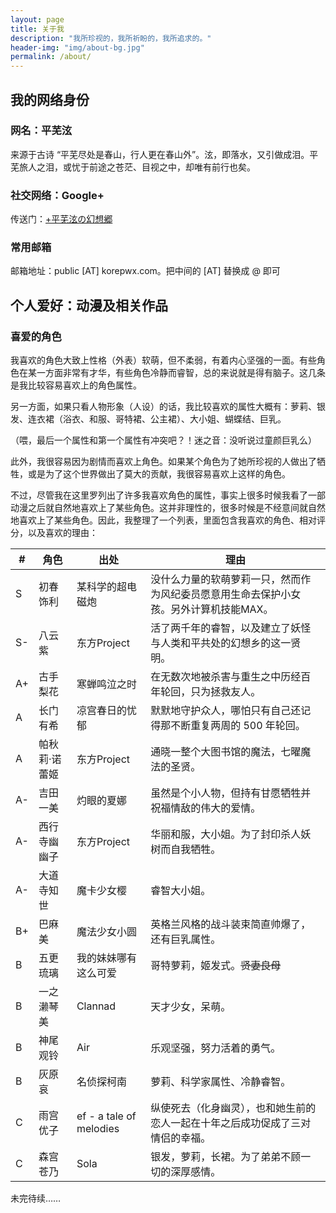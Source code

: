 ```yaml
---
layout: page
title: 关于我
description: "我所珍视的，我所祈盼的，我所追求的。"
header-img: "img/about-bg.jpg"
permalink: /about/
---
```


## 我的网络身份

### 网名：平芜泫

来源于古诗 “平芜尽处是春山，行人更在春山外”。泫，即落水，又引做成泪。平芜旅人之泪，或忧于前途之苍茫、目视之中，却唯有前行也矣。

### 社交网络：Google+

传送门：[+平芜泫の幻想郷](https://plus.google.com/+%E5%B9%B3%E8%8A%9C%E6%B3%AB%E3%81%AE%E5%B9%BB%E6%83%B3%E9%83%B7)

### 常用邮箱

邮箱地址：public [AT] korepwx.com。把中间的 [AT] 替换成 @ 即可

## 个人爱好：动漫及相关作品

### 喜爱的角色

我喜欢的角色大致上性格（外表）软萌，但不柔弱，有着内心坚强的一面。有些角色在某一方面非常有才华，有些角色冷静而睿智，总的来说就是得有脑子。这几条是我比较容易喜欢上的角色属性。

另一方面，如果只看人物形象（人设）的话，我比较喜欢的属性大概有：萝莉、银发、连衣裙（浴衣、和服、哥特裙、公主裙）、大小姐、蝴蝶结、巨乳。

（喂，最后一个属性和第一个属性有冲突吧？！迷之音：没听说过童颜巨乳么）

此外，我很容易因为剧情而喜欢上角色。如果某个角色为了她所珍视的人做出了牺牲，或是为了这个世界做出了莫大的贡献，我很容易喜欢上这样的角色。

不过，尽管我在这里罗列出了许多我喜欢角色的属性，事实上很多时候我看了一部动漫之后就自然地喜欢上了某些角色。这并非理性的，很多时候是不经意间就自然地喜欢上了某些角色。因此，我整理了一个列表，里面包含我喜欢的角色、相对评分，以及喜欢的理由：

| #   | 角色      | 出处                      | 理由                                           | 
| ---- | ------- | ----------------------- | -------------------------------------------- | 
| S    | 初春饰利    | 某科学的超电磁炮                | 没什么力量的软萌萝莉一只，然而作为风纪委员愿意用生命去保护小女孩。另外计算机技能MAX。 | 
| S-   | 八云紫     | 东方Project               | 活了两千年的睿智，以及建立了妖怪与人类和平共处的幻想乡的这一贤明。            | 
| A+   | 古手梨花    | 寒蝉鸣泣之时                  | 在无数次地被杀害与重生之中历经百年轮回，只为拯救友人。                  | 
| A    | 长门有希    | 凉宫春日的忧郁                 | 默默地守护众人，哪怕只有自己还记得那不断重复两周的 500 年轮回。           | 
| A    | 帕秋莉·诺蕾姬 | 东方Project               | 通晓一整个大图书馆的魔法，七曜魔法的圣贤。                        | 
| A-   | 吉田一美    | 灼眼的夏娜                   | 虽然是个小人物，但持有甘愿牺牲并祝福情敌的伟大的爱情。                  | 
| A-   | 西行寺幽幽子  | 东方Project               | 华丽和服，大小姐。为了封印杀人妖树而自我牺牲。                      | 
| A-   | 大道寺知世   | 魔卡少女樱                   | 睿智大小姐。                                       | 
| B+   | 巴麻美     | 魔法少女小圆                  | 英格兰风格的战斗装束简直帅爆了，还有巨乳属性。                      | 
| B    | 五更琉璃    | 我的妹妹哪有这么可爱              | 哥特萝莉，姬发式。~~贤妻良母~~                              | 
| B    | 一之濑琴美   | Clannad                 | 天才少女，呆萌。                                     | 
| B    | 神尾观铃    | Air                     | 乐观坚强，努力活着的勇气。                                | 
| B    | 灰原哀     | 名侦探柯南                   | 萝莉、科学家属性、冷静睿智。                               | 
| C    | 雨宫优子    | ef - a tale of melodies | 纵使死去（化身幽灵），也和她生前的恋人一起在十年之后成功促成了三对情侣的幸福。      | 
| C    | 森宫苍乃    | Sola                    | 银发，萝莉，长裙。为了弟弟不顾一切的深厚感情。                      | 



未完待续……